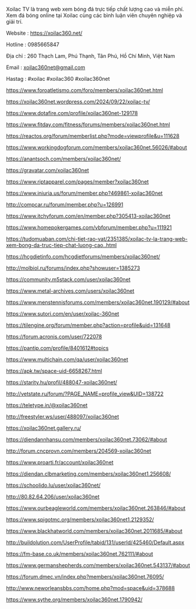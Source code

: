 Xoilac TV là trang web xem bóng đá trực tiếp chất lượng cao và miễn phí. Xem đá bóng online tại Xoilac cùng các bình luận viên chuyên nghiệp và giải trí.

Website : https://xoilac360.net/

Hotline : 0985665847

Địa chỉ : 260 Thạch Lam, Phú Thạnh, Tân Phú, Hồ Chí Minh, Việt Nam

Email : xoilac360net@gmail.com

Hastag : #xoilac #xoilac360 #xoilac360net

https://www.foroatletismo.com/foro/members/xoilac360net.html

https://xoilac360net.wordpress.com/2024/09/22/xoilac-tv/

https://www.dotafire.com/profile/xoilac360net-129178

https://www.fitday.com/fitness/forums/members/xoilac360net.html

https://reactos.org/forum/memberlist.php?mode=viewprofile&u=111628

https://www.workingdogforum.com/members/xoilac360net.56026/#about

https://anantsoch.com/members/xoilac360net/

https://gravatar.com/xoilac360net

https://www.riptapparel.com/pages/member?xoilac360net

https://www.iniuria.us/forum/member.php?469861-xoilac360net

http://compcar.ru/forum/member.php?u=126991

https://www.itchyforum.com/en/member.php?305413-xoilac360net

https://www.homepokergames.com/vbforum/member.php?u=111921

https://tudomuaban.com/chi-tiet-rao-vat/2351385/xoilac-tv-la-trang-web-xem-bong-da-truc-tiep-chat-luong-cao..html

https://hcgdietinfo.com/hcgdietforums/members/xoilac360net/

http://molbiol.ru/forums/index.php?showuser=1385273

https://community.m5stack.com/user/xoilac360net

https://www.metal-archives.com/users/xoilac360net

https://www.menstennisforums.com/members/xoilac360net.190129/#about

https://www.sutori.com/en/user/xoilac-360net

https://tilengine.org/forum/member.php?action=profile&uid=131648

https://forum.acronis.com/user/722078

https://pantip.com/profile/8401612#topics

https://www.multichain.com/qa/user/xoilac360net

https://apk.tw/space-uid-6658267.html

https://starity.hu/profil/488047-xoilac360net/

http://vetstate.ru/forum/?PAGE_NAME=profile_view&UID=138722

https://teletype.in/@xoilac360net

http://freestyler.ws/user/488097/xoilac360net

https://xoilac360net.gallery.ru/

https://diendannhansu.com/members/xoilac360net.73062/#about

http://forum.cncprovn.com/members/204569-xoilac360net

https://www.proarti.fr/account/xoilac360net

https://diendan.clbmarketing.com/members/xoilac360net1.256608/

https://schoolido.lu/user/xoilac360net/

http://80.82.64.206/user/xoilac360net

https://www.ourbeagleworld.com/members/xoilac360net.263846/#about

https://www.spigotmc.org/members/xoilac360net1.2129352/

https://www.blackhatworld.com/members/xoilac360net.2011685/#about

http://buildolution.com/UserProfile/tabid/131/userId/425460/Default.aspx

https://fm-base.co.uk/members/xoilac360net.762111/#about

https://www.germanshepherds.com/members/xoilac360net.543137/#about

https://forum.dmec.vn/index.php?members/xoilac360net.76095/

http://www.neworleansbbs.com/home.php?mod=space&uid=378688

https://www.sythe.org/members/xoilac360net.1790942/